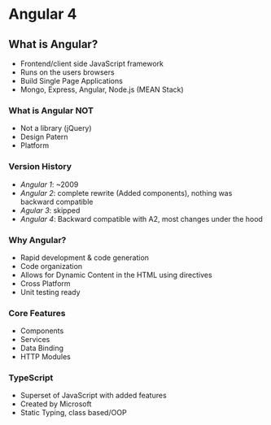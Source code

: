 # Angular 4

## What is Angular?
* Frontend/client side JavaScript framework
* Runs on the users browsers
* Build Single Page Applications
* Mongo, Express, Angular, Node.js (MEAN Stack)

### What is Angular NOT
* Not a library (jQuery)
* Design Patern
* Platform

### Version History
* _Angular 1_: ~2009
* _Angular 2_: complete rewrite (Added components), nothing was backward compatible
* _Agular 3_: skipped
* _Angular 4_: Backward compatible with A2, most changes under the hood

### Why Angular?
* Rapid development & code generation
* Code organization
* Allows for Dynamic Content in the HTML using directives
* Cross Platform 
* Unit testing ready

### Core Features
* Components
* Services
* Data Binding
* HTTP Modules

### TypeScript
* Superset of JavaScript with added features
* Created by Microsoft
* Static Typing, class based/OOP 
